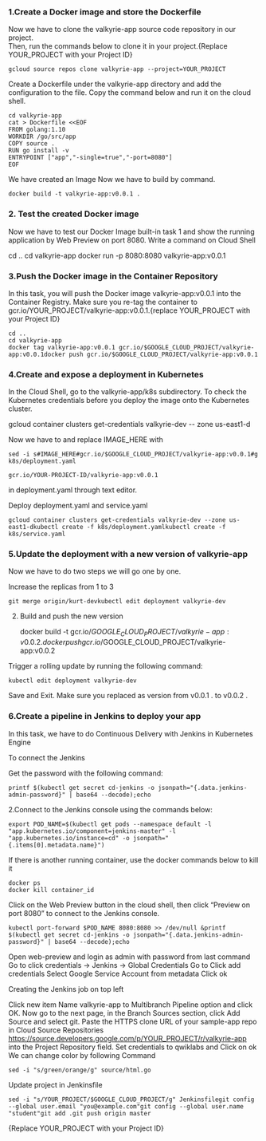 ### 1.Create a Docker image and store the Dockerfile

Now we have to clone the valkyrie-app source code repository in our project.   
Then, run the commands below to clone it in your project.{Replace YOUR_PROJECT with your Project ID}  

    gcloud source repos clone valkyrie-app --project=YOUR_PROJECT
    
Create a Dockerfile under the valkyrie-app directory and add the configuration to the file. Copy the command below and run it on the cloud shell.

    cd valkyrie-app
    cat > Dockerfile <<EOF  
    FROM golang:1.10
    WORKDIR /go/src/app
    COPY source .
    RUN go install -v
    ENTRYPOINT ["app","-single=true","-port=8080"]
    EOF

We have created an Image Now we have to build by command.

    docker build -t valkyrie-app:v0.0.1 .

### 2. Test the created Docker image

Now we have to test our Docker Image built-in task 1 and show the running application by Web Preview on port 8080. Write a command on Cloud Shell

  cd ..
  cd valkyrie-app
  docker run -p 8080:8080 valkyrie-app:v0.0.1 

### 3.Push the Docker image in the Container Repository

In this task, you will push the Docker image valkyrie-app:v0.0.1 into the Container Registry.
Make sure you re-tag the container to gcr.io/YOUR_PROJECT/valkyrie-app:v0.0.1.{replace YOUR_PROJECT with your Project ID}

    cd ..
    cd valkyrie-app
    docker tag valkyrie-app:v0.0.1 gcr.io/$GOOGLE_CLOUD_PROJECT/valkyrie-app:v0.0.1docker push gcr.io/$GOOGLE_CLOUD_PROJECT/valkyrie-app:v0.0.1

### 4.Create and expose a deployment in Kubernetes

In the Cloud Shell, go to the valkyrie-app/k8s subdirectory.
To check the Kubernetes credentials before you deploy the image onto the Kubernetes cluster.

gcloud container clusters get-credentials valkyrie-dev -- zone us-east1-d

Now we have to and replace IMAGE_HERE with

    sed -i s#IMAGE_HERE#gcr.io/$GOOGLE_CLOUD_PROJECT/valkyrie-app:v0.0.1#g k8s/deployment.yaml

    gcr.io/YOUR-PROJECT-ID/valkyrie-app:v0.0.1

in deployment.yaml through text editor.

Deploy deployment.yaml and service.yaml

    gcloud container clusters get-credentials valkyrie-dev --zone us-east1-dkubectl create -f k8s/deployment.yamlkubectl create -f k8s/service.yaml

### 5.Update the deployment with a new version of valkyrie-app

Now we have to do two steps we will go one by one.

Increase the replicas from 1 to 3

    git merge origin/kurt-devkubectl edit deployment valkyrie-dev

2. Build and push the new version

    docker build -t gcr.io/$GOOGLE_CLOUD_PROJECT/valkyrie-app:v0.0.2 .docker push gcr.io/$GOOGLE_CLOUD_PROJECT/valkyrie-app:v0.0.2

Trigger a rolling update by running the following command:

    kubectl edit deployment valkyrie-dev

Save and Exit. Make sure you replaced as version from v0.0.1 . to v0.0.2 .
### 6.Create a pipeline in Jenkins to deploy your app

In this task, we have to do Continuous Delivery with Jenkins in Kubernetes Engine

To connect the Jenkins

Get the password with the following command:

    printf $(kubectl get secret cd-jenkins -o jsonpath="{.data.jenkins-admin-password}" | base64 --decode);echo

2.Connect to the Jenkins console using the commands below:

    export POD_NAME=$(kubectl get pods --namespace default -l "app.kubernetes.io/component=jenkins-master" -l "app.kubernetes.io/instance=cd" -o jsonpath="{.items[0].metadata.name}")

If there is another running container, use the docker commands below to kill it

    docker ps
    docker kill container_id

Click on the Web Preview button in the cloud shell, then click “Preview on port 8080” to connect to the Jenkins console.

    kubectl port-forward $POD_NAME 8080:8080 >> /dev/null &printf $(kubectl get secret cd-jenkins -o jsonpath="{.data.jenkins-admin-password}" | base64 --decode);echo

Open web-preview and login as admin with password from last command
Go to click credentials -> Jenkins -> Global Credentials
Go to Click add credentials
Select Google Service Account from metadata
Click ok

Creating the Jenkins job on top left

Click new item
Name valkyrie-app to Multibranch Pipeline option and click OK.
Now go to the next page, in the Branch Sources section, click Add Source and select git.
Paste the HTTPS clone URL of your sample-app repo in Cloud Source Repositories https://source.developers.google.com/p/YOUR_PROJECT/r/valkyrie-app into the Project Repository field.
Set credentials to qwiklabs and Click on ok
We can change color by following Command

    sed -i "s/green/orange/g" source/html.go

Update project in Jenkinsfile

    sed -i "s/YOUR_PROJECT/$GOOGLE_CLOUD_PROJECT/g" Jenkinsfilegit config --global user.email "you@example.com"git config --global user.name "student"git add .git push origin master

{Replace YOUR_PROJECT with your Project ID}
